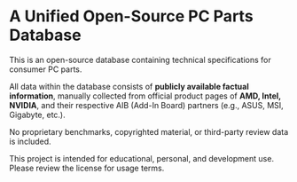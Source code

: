 # A Unified Open-Source PC Parts Database

This is an open-source database containing technical specifications for consumer PC parts.

All data within the database consists of **publicly available factual information**, manually collected from official product pages of **AMD, Intel, NVIDIA**, and their respective AIB (Add-In Board) partners (e.g., ASUS, MSI, Gigabyte, etc.).

No proprietary benchmarks, copyrighted material, or third-party review data is included.

This project is intended for educational, personal, and development use. Please review the license for usage terms.
